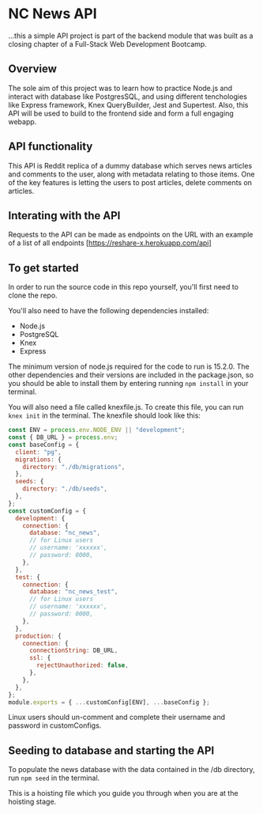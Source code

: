 # NC News API

...this a simple API project is part of the backend module that was built as a closing chapter of a Full-Stack Web Development Bootcamp.
## Overview

The sole aim of this project was to learn how to practice Node.js and interact with database like PostgresSQL, and using different tenchologies like Express framework, Knex QueryBuilder, Jest and Supertest. Also, this API will be used to build to the frontend side and form a full engaging webapp.

## API functionality

This API is Reddit replica of a dummy database which serves news articles and comments to the user, along with metadata relating to those items. One of the key features is letting the users to post articles, delete comments on articles.


## Interating with the API

Requests to the API can be made as endpoints on the URL with an example of a list of all endpoints [https://reshare-x.herokuapp.com/api]

## To get started

In order to run the source code in this repo yourself, you'll first need to clone the repo. 

You'll also need to have the following dependencies installed:

- Node.js
- PostgreSQL
- Knex
- Express

The minimum version of node.js required for the code to run is 15.2.0.
The other dependencies and their versions are included in the package.json, so you should be able to install them by entering running `npm install` in your terminal.

You will also need a file called knexfile.js. To create this file, you can run `knex init` in the terminal. The knexfile should look like this:

```js
const ENV = process.env.NODE_ENV || "development";
const { DB_URL } = process.env;
const baseConfig = {
  client: "pg",
  migrations: {
    directory: "./db/migrations",
  },
  seeds: {
    directory: "./db/seeds",
  },
};
const customConfig = {
  development: {
    connection: {
      database: "nc_news",
      // for Linux users
      // username: 'xxxxxx',
      // password: 0000,
    },
  },
  test: {
    connection: {
      database: "nc_news_test",
      // for Linux users
      // username: 'xxxxxx',
      // password: 0000,
    },
  },
  production: {
    connection: {
      connectionString: DB_URL,
      ssl: {
        rejectUnauthorized: false,
      },
    },
  },
};
module.exports = { ...customConfig[ENV], ...baseConfig };
```
Linux users should un-comment and complete their username and password in customConfigs.

## Seeding to database and starting the API

To populate the news database with the data contained in the /db directory, run `npm seed` in the terminal.

This is a hoisting file which you guide you through when you are at the hoisting stage.